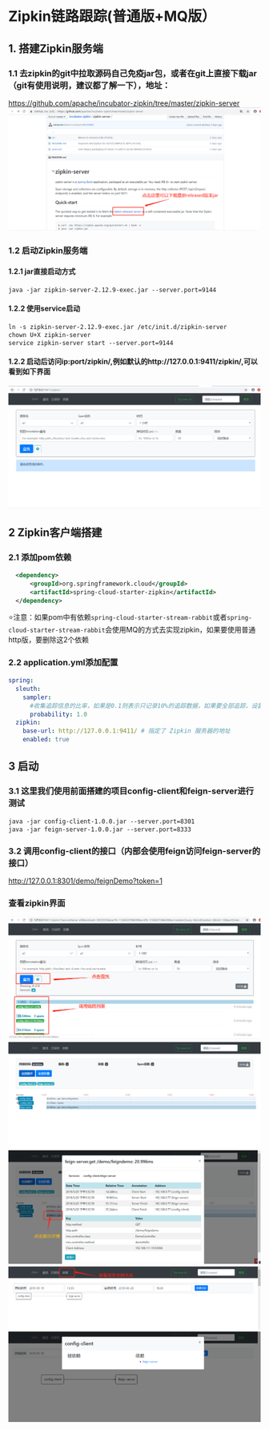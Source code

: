 # Zipkin链路跟踪(普通版+MQ版） 

## 1. 搭建Zipkin服务端
### 1.1 去zipkin的git中拉取源码自己免疫jar包，或者在git上直接下载jar（git有使用说明，建议都了解一下），地址：  
https://github.com/apache/incubator-zipkin/tree/master/zipkin-server  
![](https://github.com/lk6678979/image/blob/master/spring-cloud/zipkin-git.jpg)  
### 1.2 启动Zipkin服务端
#### 1.2.1 jar直接启动方式
```shell
java -jar zipkin-server-2.12.9-exec.jar --server.port=9144
```
#### 1.2.2 使用service启动
```shell
ln -s zipkin-server-2.12.9-exec.jar /etc/init.d/zipkin-server
chown U+X zipkin-server
service zipkin-server start --server.port=9144
```
#### 1.2.2 启动后访问ip:port/zipkin/,例如默认的http://127.0.0.1:9411/zipkin/,可以看到如下界面
![](https://github.com/lk6678979/image/blob/master/spring-cloud/zipkin-home-1.jpg)  
## 2 Zipkin客户端搭建
### 2.1 添加pom依赖
```xml
  <dependency>
      <groupId>org.springframework.cloud</groupId>
      <artifactId>spring-cloud-starter-zipkin</artifactId>
  </dependency>
```
⭐注意：如果pom中有依赖`spring-cloud-starter-stream-rabbit`或者`spring-cloud-starter-stream-rabbit`会使用MQ的方式去实现zipkin，如果要使用普通http版，要删除这2个依赖
### 2.2 application.yml添加配置
```yml
spring:
  sleuth:
    sampler:
      #收集追踪信息的比率，如果是0.1则表示只记录10%的追踪数据，如果要全部追踪，设置为1（实际场景不推荐，因为会造成不小的性能消耗）
      probability: 1.0
  zipkin:
    base-url: http://127.0.0.1:9411/ # 指定了 Zipkin 服务器的地址
    enabled: true
```
## 3 启动
### 3.1 这里我们使用前面搭建的项目config-client和feign-server进行测试
```shell
java -jar config-client-1.0.0.jar --server.port=8301
java -jar feign-server-1.0.0.jar --server.port=8333
```
### 3.2 调用config-client的接口（内部会使用feign访问feign-server的接口）
http://127.0.0.1:8301/demo/feignDemo?token=1  
### 查看zipkin界面
![](https://github.com/lk6678979/image/blob/master/spring-cloud/zipkin-home.jpg)  
![](https://github.com/lk6678979/image/blob/master/spring-cloud/zipkin-detail.jpg)  
![](https://github.com/lk6678979/image/blob/master/spring-cloud/zipkin-detail-info.jpg)  
![](https://github.com/lk6678979/image/blob/master/spring-cloud/zipkin-dependency.jpg)  
![](https://github.com/lk6678979/image/blob/master/spring-cloud/zipkin-dependency-detail.jpg)  
	
